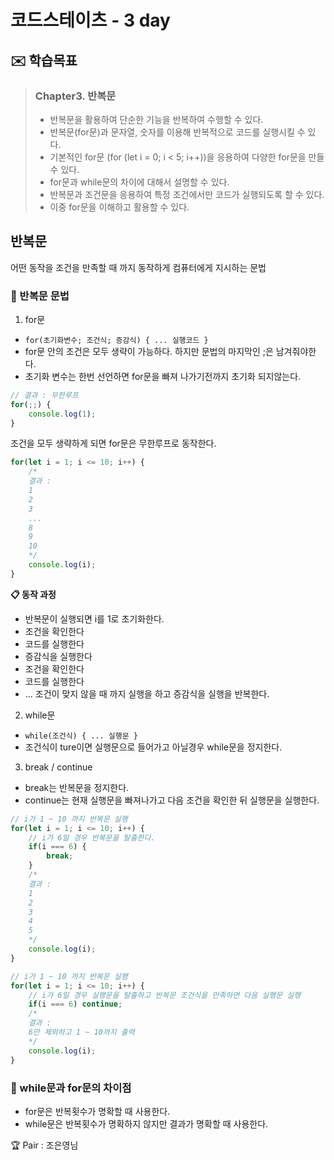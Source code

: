 # 코드스테이츠 - 3 day

## ✉️ 학습목표

> ### Chapter3. 반복문
> - 반복문을 활용하여 단순한 기능을 반복하여 수행할 수 있다.
> - 반복문(for문)과 문자열, 숫자를 이용해 반복적으로 코드를 실행시킬 수 있다.
> - 기본적인 for문 (for (let i = 0; i < 5; i++))을 응용하여 다양한 for문을 만들 수 있다.
> - for문과 while문의 차이에 대해서 설명할 수 있다.
> - 반복문과 조건문을 응용하여 특정 조건에서만 코드가 실행되도록 할 수 있다.
> - 이중 for문을 이해하고 활용할 수 있다.

## 반복문
어떤 동작을 조건을 만족할 때 까지 동작하게 컴퓨터에게 지시하는 문법

### 🧩 반복문 문법

1) for문   

- `for(초기화변수; 조건식; 증감식) { ... 실행코드 }`
- for문 안의 조건은 모두 생략이 가능하다. 하지만 문법의 마지막인 ;은 남겨줘야한다.
- 초기화 변수는 한번 선언하면 for문을 빠져 나가기전까지 초기화 되지않는다.

```javascript
// 결과 : 무한루프
for(;;) {
    console.log(1);
}
```
조건을 모두 생략하게 되면 for문은 무한루프로 동작한다.

```javascript
for(let i = 1; i <= 10; i++) {
    /*
    결과 : 
    1
    2
    3
    ...
    8
    9
    10
    */
    console.log(i);
}
```

**📋 동작 과정**

- 반복문이 실행되면 i를 1로 초기화한다.
- 조건을 확인한다
- 코드를 실행한다
- 증감식을 실행한다
- 조건을 확인한다
- 코드를 실행한다
- ... 조건이 맞지 않을 때 까지 실행을 하고 증감식을 실행을 반복한다.

2) while문

- `while(조건식) { ... 실행문 }`
- 조건식이 ture이면 실행문으로 들어가고 아닐경우 while문을 정지한다.

3) break / continue

- break는 반복문을 정지한다.
- continue는 현재 실행문을 빠져나가고 다음 조건을 확인한 뒤 실행문을 실행한다.

```javascript
// i가 1 ~ 10 까지 반복문 실행
for(let i = 1; i <= 10; i++) {
    // i가 6일 경우 반복문을 탈출한다.
    if(i === 6) {
        break;
    }
    /*
    결과 : 
    1
    2
    3
    4
    5
    */
    console.log(i);
}
```

```javascript
// i가 1 ~ 10 까지 반복문 실행
for(let i = 1; i <= 10; i++) {
    // i가 6일 경우 실행문을 탈출하고 반복문 조건식을 만족하면 다음 실행문 실행
    if(i === 6) continue;
    /*
    결과 : 
    6만 제외하고 1 ~ 10까지 출력
    */
    console.log(i);
}
```

### 🧩 while문과 for문의 차이점

- for문은 반복횟수가 명확할 때 사용한다.
- while문은 반복횟수가 명확하지 않지만 결과가 명확할 때 사용한다.

🏆  Pair : 조은영님